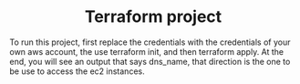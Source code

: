 <h1 align="center"> Terraform project </h1>
<p>
  To run this project, first replace the credentials with the credentials of your own aws account, the use terraform init, and then terraform apply.
  At the end, you will see an output that says dns_name, that direction is the one to be use to access the ec2 instances.
</p>
